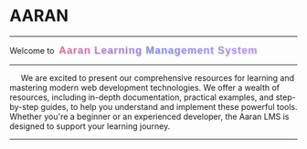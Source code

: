 # AARAN

---


Welcome to&nbsp; <span style="font-weight: 700; font-size: 18px; background: linear-gradient(135deg, #FF85C0, #A2A4FF, #D6A8FF); -webkit-background-clip: text; color: transparent; text-transform: capitalize; font-family: 'Arial', sans-serif; letter-spacing: 1px; text-shadow: 1px 1px 3px rgba(0, 0, 0, 0.2);">
Aaran Learning Management System
</span>


---

&nbsp;&nbsp;&nbsp;&nbsp; We are excited to present our comprehensive resources for learning and mastering modern web development technologies.
We offer a wealth of resources, including in-depth documentation, practical examples, and step-by-step guides, 
to help you understand and implement these powerful tools. Whether you're a beginner or an experienced 
developer, the Aaran LMS is designed to support your learning journey.

---
